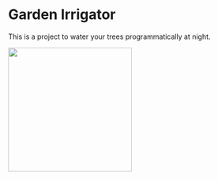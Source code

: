 # Garden Irrigator

This is a project to water your trees programmatically at night.

<img src="https://github.com/IgorSt/garden-irrigator/assets/18620624/f4d211f6-d235-483c-91a4-82c182c20ddb" width="250">
